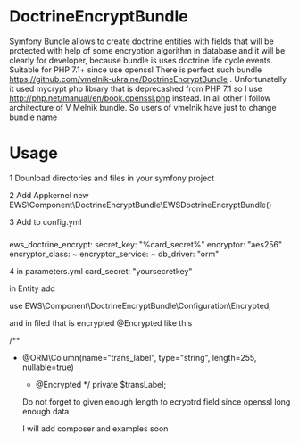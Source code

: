 # DoctrineEncryptBundle
Symfony Bundle allows to create doctrine entities with fields that will be protected with help of some encryption algorithm in database and it will be clearly for developer, because bundle is uses doctrine life cycle events. Suitable for PHP 7.1+ since use openssl
There is perfect such bundle https://github.com/vmelnik-ukraine/DoctrineEncryptBundle . Unfortunatelly it used mycrypt php library that is deprecashed from PHP 7.1 so I use http://php.net/manual/en/book.openssl.php instead. In all other I follow architecture of V Melnik bundle. So users of vmelnik have just to change bundle name
# Usage
1 Dounload directories and files in your symfony project

2 Add Appkernel 
new EWS\Component\DoctrineEncryptBundle\EWSDoctrineEncryptBundle()

3 Add to config.yml 
###
ews_doctrine_encrypt:
    secret_key: "%card_secret%"
    encryptor: "aes256"
    encryptor_class: ~
    encryptor_service: ~
    db_driver: "orm"

4 in parameters.yml
card_secret: "yoursecretkey"

in Entity
add 

use EWS\Component\DoctrineEncryptBundle\Configuration\Encrypted;

and in filed that is encrypted 
@Encrypted like this

/** 
  * @ORM\Column(name="trans_label", type="string", length=255, nullable=true)
	* @Encrypted
  */
    private $transLabel;
    
    Do not forget to given enough length to ecryptrd field since openssl long enough data 
    
    I will add composer and examples soon
